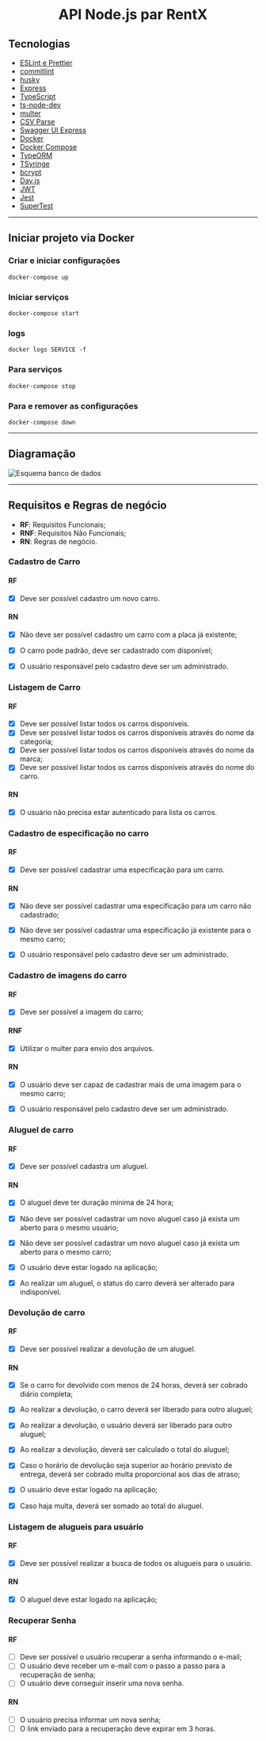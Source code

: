 <h1 align="center">API Node.js par RentX</h1>

## Tecnologias

- [ESLint e Prettier](https://www.notion.so/ESLint-e-Prettier-Trilha-Node-js-d3f3ef576e7f45dfbbde5c25fa662779)
- [commitlint](https://commitlint.js.org/)
- [husky](https://yarnpkg.com/package/husky)
- [Express](https://expressjs.com/)
- [TypeScript](https://www.typescriptlang.org/)
- [ts-node-dev](https://yarnpkg.com/package/ts-node-dev)
- [multer](https://github.com/expressjs/multer)
- [CSV Parse](https://csv.js.org/parse/)
- [Swagger UI Express](https://yarnpkg.com/package/swagger-ui-express)
- [Docker](https://www.docker.com/)
- [Docker Compose](https://docs.docker.com/compose/)
- [TypeORM](https://typeorm.io/)
- [TSyringe](https://github.com/microsoft/tsyringe)
- [bcrypt](https://yarnpkg.com/package/bcrypt)
- [Day.js](https://day.js.org/)
- [JWT](https://jwt.io/)
- [Jest](https://jestjs.io/)
- [SuperTest](https://github.com/visionmedia/supertest#readme)

---

## Iniciar projeto via Docker

### Criar e iniciar configurações

`docker-compose up`

### Iniciar serviços

`docker-compose start`

### logs

`docker logs SERVICE -f`

### Para serviços

`docker-compose stop`

### Para e remover as configurações

`docker-compose down`

---

## Diagramação

![Esquema banco de dados](.github/diagrama.png)

---

## Requisitos e Regras de negócio

- **RF**: Requisitos Funcionais;
- **RNF**: Requisitos Não Funcionais;
- **RN**: Regras de negócio.

### Cadastro de Carro
 
#### RF
- [x] Deve ser possível cadastro um novo carro.

#### RN
- [x] Não deve ser possível cadastro um carro com a placa já existente;
- [x] O carro pode padrão, deve ser cadastrado com disponível;
- [x] O usuário responsável pelo cadastro deve ser um administrado.


### Listagem de Carro
 
#### RF
- [x] Deve ser possível listar todos os carros disponíveis.
- [x] Deve ser possível listar todos os carros disponíveis através do nome da categoria;
- [x] Deve ser possível listar todos os carros disponíveis através do nome da marca;
- [x] Deve ser possível listar todos os carros disponíveis através do nome do carro.

#### RN
- [x] O usuário não precisa estar autenticado para lista os carros.


### Cadastro de especificação no carro
 
#### RF
- [x] Deve ser possível cadastrar uma especificação para um carro.

#### RN
- [x] Não deve ser possível cadastrar uma especificação para um carro não cadastrado;
- [x] Não deve ser possível cadastrar uma especificação já existente para o mesmo carro;
- [x] O usuário responsável pelo cadastro deve ser um administrado.


### Cadastro de imagens do carro

#### RF
- [x] Deve ser possível a imagem do carro;

#### RNF
- [x] Utilizar o multer para envio dos arquivos.

#### RN
- [x] O usuário deve ser capaz de cadastrar mais de uma imagem para o mesmo carro;
- [x] O usuário responsável pelo cadastro deve ser um administrado.


### Aluguel de carro

#### RF
- [x] Deve ser possível cadastra um aluguel.

#### RN
- [x] O aluguel deve ter duração minima de 24 hora;
- [x] Não deve ser possível cadastrar um novo aluguel caso já exista um aberto para o mesmo usuário;
- [x] Não deve ser possível cadastrar um novo aluguel caso já exista um aberto para o mesmo carro;
- [x] O usuário deve estar logado na aplicação;
- [x] Ao realizar um aluguel, o status do carro deverá ser alterado para indisponível.


### Devolução de carro

#### RF
- [x] Deve ser possível realizar a devolução de um aluguel.

#### RN
- [x] Se o carro for devolvido com menos de 24 horas, deverá ser cobrado diário completa;
- [x] Ao realizar a devolução, o carro deverá ser liberado para outro aluguel;
- [x] Ao realizar a devolução, o usuário deverá ser liberado para outro aluguel;
- [x] Ao realizar a devolução, deverá ser calculado o total do aluguel;
- [x] Caso o horário de devolução seja superior ao horário previsto de entrega, deverá ser cobrado multa proporcional aos dias de atraso;
- [x] O usuário deve estar logado na aplicação;
- [x] Caso haja multa, deverá ser somado ao total do aluguel.


### Listagem de alugueis para usuário

#### RF
- [x] Deve ser possível realizar a busca de todos os alugueis para o usuário.

#### RN
- [x] O aluguel deve estar logado na aplicação;


### Recuperar Senha

#### RF
- [ ] Deve ser possível o usuário recuperar a senha informando o e-mail;
- [ ] O usuário deve receber um e-mail com o passo a passo para a recuperação de senha;
- [ ] O usuário deve conseguir inserir uma nova senha.

#### RN
- [ ] O usuário precisa informar um nova senha;
- [ ] O link enviado para a recuperação deve expirar em 3 horas.